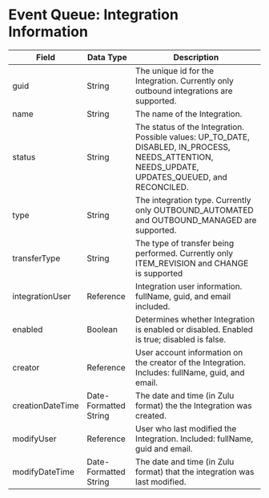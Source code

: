 # Event Queue: Integration Information

| Field<br> | Data Type<br> | Description<br> |
|  --- |  --- |  --- | 
| guid<br> | String<br> | The unique id for the Integration. Currently only outbound integrations are supported.<br> |
| name<br> | String<br> | The name of the Integration.<br> |
| status<br> | String<br> | The status of the Integration. Possible values: UP_TO_DATE, DISABLED, IN_PROCESS, NEEDS_ATTENTION, NEEDS_UPDATE, UPDATES_QUEUED, and RECONCILED.<br> |
| type<br> | String<br> | The integration type. Currently only OUTBOUND_AUTOMATED and OUTBOUND_MANAGED are supported.<br> |
| transferType<br> | String<br> | The type of transfer being performed. Currently only ITEM_REVISION and CHANGE is supported<br> |
| integrationUser<br> | Reference<br> | Integration user information. fullName, guid, and email included.<br> |
| enabled<br> | Boolean<br> | Determines whether Integration is enabled or disabled. Enabled is true; disabled is false.<br> |
| creator<br> | Reference<br> | User account information on the creator of the Integration. Includes: fullName, guid, and email.<br> |
| creationDateTime<br> | Date\-Formatted String<br> | The date and time \(in Zulu format\) the the Integration was created.<br> |
| modifyUser<br> | Reference<br> | User who last modified the Integration. Included: fullName, guid and email.<br> |
| modifyDateTime<br> | Date\-Formatted String<br> | The date and time \(in Zulu format\) that the integration was last modified.<br> |

